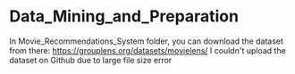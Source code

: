 # Data_Mining_and_Preparation
In Movie_Recommendations_System folder, you can download the dataset from there:
https://grouplens.org/datasets/movielens/
I couldn't upload the dataset on Github due to large file size error

